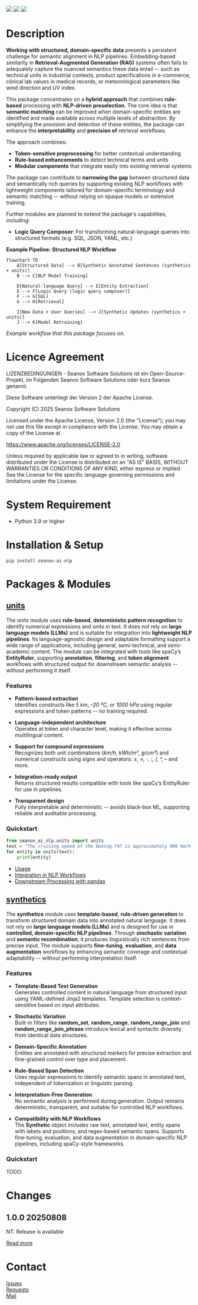 <p>
  <a href="https://github.com/seanox/seanox-ai-nlp/pulls"
      title="Development"
    ><img src="https://img.shields.io/badge/development-active-green?style=for-the-badge"
  ></a>  
  <a href="https://github.com/seanox/seanox-ai-nlp/issues"
    ><img src="https://img.shields.io/badge/maintenance-active-green?style=for-the-badge"
  ></a>
  <a href="https://seanox.com/contact"
    ><img src="https://img.shields.io/badge/support-active-green?style=for-the-badge"
  ></a>
</p>

# Description
__Working with structured, domain-specific data__ presents a persistent
challenge for semantic alignment in NLP pipelines. Embedding-based similarity in
__Retrieval-Augmented Generation (RAG)__ systems often fails to adequately
capture the nuanced semantics these data entail -- such as technical units in
industrial contexts, product specifications in e-commerce, clinical lab values
in medical records, or meteorological parameters like wind direction and UV
index. 

This package concentrates on a __hybrid approach__ that combines __rule-based__
processing with __NLP-driven preselection__. The core idea is that __semantic
matching__ can be improved when domain-specific entities are identified and made
available across multiple levels of abstraction. By simplifying the provision
and detection of these entities, the package can enhance the
__interpretability__ and __precision of__ retrieval workflows.

The approach combines:

- __Token-sensitive preprocessing__ for better contextual understanding
- __Rule-based enhancements__ to detect technical terms and units
- __Modular components__ that integrate easily into existing retrieval systems

The package can contribute to __narrowing the gap__ between structured data and
semantically rich queries by supporting existing NLP workflows with lightweight
components tailored for domain-specific terminology and semantic matching --
without relying on opaque models or extensive training.

Further modules are planned to extend the package's capabilities, including:

- __Logic Query Composer__: For transforming natural-language queries into
  structured formats (e.g. SQL, JSON, YAML, etc.)

__Example Pipeline: Structured NLP Workflow__

```mermaid
flowchart TD
    A[Structured Data] --> B[Synthetic Annotated Sentences (synthetics + units)]
    B --> C[NLP Model Training]

    D[Natural-language Query] --> E[Entity Extraction]
    E --> F[Logic Query (logic query composer)]
    F --> G[SQL]
    G --> H[Retrieval]

    I[New Data + User Queries] --> J[Synthetic Updates (synthetics + units)]
    J --> K[Model Retraining]
```

_Example workflow that this package focuses on._

# Licence Agreement
LIZENZBEDINGUNGEN - Seanox Software Solutions ist ein Open-Source-Projekt, im
Folgenden Seanox Software Solutions oder kurz Seanox genannt.

Diese Software unterliegt der Version 2 der Apache License.

Copyright (C) 2025 Seanox Software Solutions

Licensed under the Apache License, Version 2.0 (the "License"); you may not use
this file except in compliance with the License. You may obtain a copy of the
License at

https://www.apache.org/licenses/LICENSE-2.0

Unless required by applicable law or agreed to in writing, software distributed
under the License is distributed on an "AS IS" BASIS, WITHOUT WARRANTIES OR
CONDITIONS OF ANY KIND, either express or implied. See the License for the
specific language governing permissions and limitations under the License.

# System Requirement
- Python 3.9 or higher

# Installation & Setup
```
pip install seanox-ai-nlp
```

# Packages & Modules

## [units](https://github.com/seanox/seanox-ai-nlp/blob/master/seanox_ai_nlp/units/README.md)
The units module uses __rule-based__, __deterministic pattern recognition__ to
identify numerical expressions and units in text. It does not rely on __large
language models (LLMs)__ and is suitable for integration into __lightweight NLP
pipelines__. Its language-agnostic design and adaptable formatting support a
wide range of applications, including general, semi-technical, and semi-academic
content. The module can be integrated with tools like spaCy’s __EntityRuler__,
supporting __annotation__, __filtering__, and __token alignment__ workflows with
structured output for downstream semantic analysis -- without performing it
itself.

### Features
- __Pattern-based extraction__  
  Identifies constructs like _5 km_, _-20 &ordm;C_, or _1000 hPa_ using regular
  expressions and token patterns -- no training required.
  
- __Language-independent architecture__  
  Operates at token and character level, making it effective across multilingual
  content.
  
- __Support for compound expressions__  
  Recognizes both unit combinations (_km/h, kWh/m&sup2;, g/cm&sup3;_) and
  numerical constructs using signs and operators: _&plusmn;, &times;, &middot;,
  :, /, ^, –_ and more.
  
- __Integration-ready output__  
  Returns structured results compatible with tools like spaCy’s EntityRuler for
  use in pipelines.
  
- __Transparent design__  
  Fully interpretable and deterministic -- avoids black-box ML, supporting
  reliable and auditable processing.

### Quickstart

```python
from seanox_ai_nlp.units import units
text = "The cruising speed of the Boeing 747 is approximately 900 km/h (559 mph)."
for entity in units(text):
    print(entity)
```

- [Usage](https://github.com/seanox/seanox-ai-nlp/blob/master/seanox_ai_nlp/units/README.md#usage)
- [Integration in NLP Workflows](https://github.com/seanox/seanox-ai-nlp/blob/master/seanox_ai_nlp/units/README.md#integration-in-nlp-workflows)
- [Downstream Processing with pandas](https://github.com/seanox/seanox-ai-nlp/blob/master/seanox_ai_nlp/units/README.md#downstream-processing-with-pandas)

## [synthetics](https://github.com/seanox/seanox-ai-nlp/blob/master/seanox_ai_nlp/synthetics/README.md)

The __synthetics__ module uses __template-based__, __rule-driven generation__ to
transform structured domain data into annotated natural language. It does not
rely on __large language models (LLMs)__ and is designed for use in
__controlled, domain-specific NLP pipelines__. Through __stochastic variation__
and __semantic recombination__, it produces linguistically rich sentences from
precise input. The module supports __fine-tuning__, __evaluation__, and __data
augmentation__ workflows by enhancing semantic coverage and contextual
adaptability -- without performing interpretation itself.

### Features

- __Template-Based Text Generation__  
  Generates controlled content in natural language from structured input using
  YAML-defined Jinja2 templates. Template selection is context-sensitive based
  on input attributes.

- __Stochastic Variation__  
  Built-in filters like __random_set__, __random_range__, __random_range_join__
  and __random_range_join_phrase__ introduce lexical and syntactic diversity
  from identical data structures.

- __Domain-Specific Annotation__  
  Entities are annotated with structured markers for precise extraction and
  fine-grained control over type and placement.

- __Rule-Based Span Detection__  
  Uses regular expressions to identify semantic spans in annotated text,
  independent of tokenization or linguistic parsing.

- __Interpretation-Free Generation__  
  No semantic analysis is performed during generation. Output remains
  deterministic, transparent, and suitable for controlled NLP workflows.

- __Compatibility with NLP Workflows__  
  The __Synthetic__ object includes raw text, annotated text, entity spans with
  labels and positions, and regex-based semantic spans. Supports fine-tuning, 
  evaluation, and data augmentation in domain-specific NLP pipelines, including
  spaCy-style frameworks.

### Quickstart

TODO:

# Changes
## 1.0.0 20250808
NT: Release is available

[Read more](https://raw.githubusercontent.com/seanox/seanox-ai-nlp/refs/heads/master/CHANGES)

# Contact
[Issues](https://github.com/seanox/seanox-ai-nlp/issues)  
[Requests](https://github.com/seanox/seanox-ai-nlp/pulls)  
[Mail](https://seanox.com/contact)
